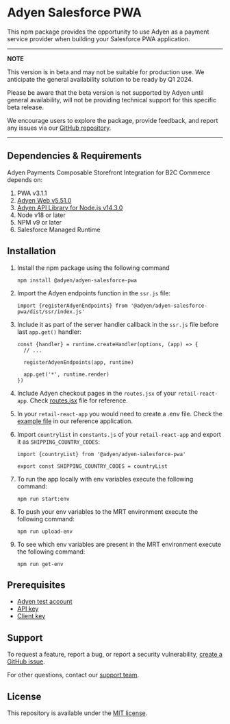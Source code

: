 # Adyen Salesforce PWA

This npm package provides the opportunity to use Adyen as a payment service provider when building your Salesforce PWA
application.

---
**NOTE**

This version is in beta and may not be suitable for production use.
We anticipate the general availability solution to be ready by Q1 2024.

Please be aware that the beta version is not supported by Adyen until general availability, will not be providing
technical support for this specific beta release.

We encourage users to explore the package, provide feedback, and report any issues via
our [GitHub repository](https://github.com/Adyen/adyen-salesforce-headless-commerce-pwa.git).

---

## Dependencies & Requirements

Adyen Payments Composable Storefront Integration for B2C Commerce depends on:

1. PWA v3.1.1
2. [Adyen Web v5.51.0](https://www.npmjs.com/package/@adyen/adyen-web)
3. [Adyen API Library for Node.js v14.3.0](https://www.npmjs.com/package/@adyen/api-library)
4. Node v18 or later
5. NPM v9 or later
6. Salesforce Managed Runtime

## Installation

1. Install the npm package using the following command
    ```shell
    npm install @adyen/adyen-salesforce-pwa
    ```
2. Import the Adyen endpoints function in the `ssr.js` file:
    ```ecmascript 6
    import {registerAdyenEndpoints} from '@adyen/adyen-salesforce-pwa/dist/ssr/index.js'
    ```
3. Include it as part of the server handler callback in the `ssr.js` file before last `app.get()` handler:

    ```ecmascript 6
    const {handler} = runtime.createHandler(options, (app) => {
      // ...
   
      registerAdyenEndpoints(app, runtime)
   
      app.get('*', runtime.render)
    })
    ```
4. Include Adyen checkout pages in the `routes.jsx` of your `retail-react-app`.
   Check [routes.jsx](../adyen-retail-react-app/overrides/app/routes.jsx) file for reference.

5. In your `retail-react-app` you would need to create a .env file. Check
   the [example file](../adyen-retail-react-app/.env.example) in our reference application.

6. Import `countrylist` in `constants.js` of your `retail-react-app` and export it as `SHIPPING_COUNTRY_CODES`:

    ```ecmascript 6
   import {countryList} from '@adyen/adyen-salesforce-pwa'

   export const SHIPPING_COUNTRY_CODES = countryList
    ```
7. To run the app locally with env variables execute the following command:
    ```shell
    npm run start:env
    ```
8. To push your env variables to the MRT environment execute the following command:
    ```shell
    npm run upload-env
    ```

9. To see which env variables are present in the MRT environment execute the following command:
    ```shell
    npm run get-env   
    ```

## Prerequisites

* [Adyen test account](https://www.adyen.com/signup)
* [API key](https://docs.adyen.com/development-resources/how-to-get-the-api-key)
* [Client key](https://docs.adyen.com/development-resources/client-side-authentication#get-your-client-key)

## Support

To request a feature, report a bug, or report a security
vulnerability, [create a GitHub issue](https://github.com/Adyen/adyen-salesforce-headless-commerce-pwa/issues/new/choose).

For other questions, contact our [support team](https://www.adyen.help).

## License

This repository is available under the [MIT license](LICENSE).